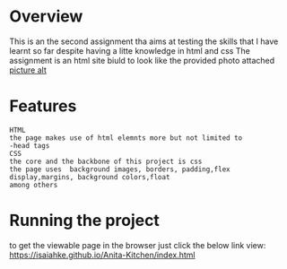 # Overview #
 
This is an the second assignment tha aims at testing the skills that I have learnt so far despite having a litte
knowledge in html and css
The assignment is an html site biuld to look like the provided photo attached 
[picture alt](http://via.placeholder.com/200x150 "Title is optional")

# Features #
    HTML
    the page makes use of html elemnts more but not limited to
    -head tags
    CSS
    the core and the backbone of this project is css
    the page uses  background images, borders, padding,flex display,margins, background colors,float
    among others

# Running the project #
to get the viewable page in the browser just click the below link
view: <https://isaiahke.github.io/Anita-Kitchen/index.html>

    
